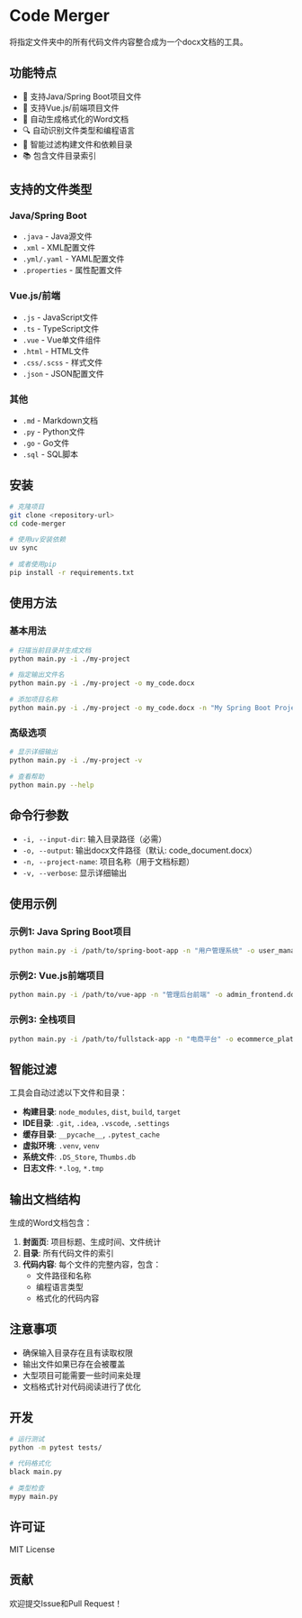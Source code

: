 # Code Merger

将指定文件夹中的所有代码文件内容整合成为一个docx文档的工具。

## 功能特点

- 🚀 支持Java/Spring Boot项目文件
- 🎨 支持Vue.js/前端项目文件
- 📄 自动生成格式化的Word文档
- 🔍 自动识别文件类型和编程语言
- 🚫 智能过滤构建文件和依赖目录
- 📚 包含文件目录索引

## 支持的文件类型

### Java/Spring Boot
- `.java` - Java源文件
- `.xml` - XML配置文件
- `.yml/.yaml` - YAML配置文件
- `.properties` - 属性配置文件

### Vue.js/前端
- `.js` - JavaScript文件
- `.ts` - TypeScript文件
- `.vue` - Vue单文件组件
- `.html` - HTML文件
- `.css/.scss` - 样式文件
- `.json` - JSON配置文件

### 其他
- `.md` - Markdown文档
- `.py` - Python文件
- `.go` - Go文件
- `.sql` - SQL脚本

## 安装

```bash
# 克隆项目
git clone <repository-url>
cd code-merger

# 使用uv安装依赖
uv sync

# 或者使用pip
pip install -r requirements.txt
```

## 使用方法

### 基本用法

```bash
# 扫描当前目录并生成文档
python main.py -i ./my-project

# 指定输出文件名
python main.py -i ./my-project -o my_code.docx

# 添加项目名称
python main.py -i ./my-project -o my_code.docx -n "My Spring Boot Project"
```

### 高级选项

```bash
# 显示详细输出
python main.py -i ./my-project -v

# 查看帮助
python main.py --help
```

## 命令行参数

- `-i, --input-dir`: 输入目录路径（必需）
- `-o, --output`: 输出docx文件路径（默认: code_document.docx）
- `-n, --project-name`: 项目名称（用于文档标题）
- `-v, --verbose`: 显示详细输出

## 使用示例

### 示例1: Java Spring Boot项目
```bash
python main.py -i /path/to/spring-boot-app -n "用户管理系统" -o user_management.docx
```

### 示例2: Vue.js前端项目
```bash
python main.py -i /path/to/vue-app -n "管理后台前端" -o admin_frontend.docx
```

### 示例3: 全栈项目
```bash
python main.py -i /path/to/fullstack-app -n "电商平台" -o ecommerce_platform.docx
```

## 智能过滤

工具会自动过滤以下文件和目录：

- **构建目录**: `node_modules`, `dist`, `build`, `target`
- **IDE目录**: `.git`, `.idea`, `.vscode`, `.settings`
- **缓存目录**: `__pycache__`, `.pytest_cache`
- **虚拟环境**: `.venv`, `venv`
- **系统文件**: `.DS_Store`, `Thumbs.db`
- **日志文件**: `*.log`, `*.tmp`

## 输出文档结构

生成的Word文档包含：

1. **封面页**: 项目标题、生成时间、文件统计
2. **目录**: 所有代码文件的索引
3. **代码内容**: 每个文件的完整内容，包含：
   - 文件路径和名称
   - 编程语言类型
   - 格式化的代码内容

## 注意事项

- 确保输入目录存在且有读取权限
- 输出文件如果已存在会被覆盖
- 大型项目可能需要一些时间来处理
- 文档格式针对代码阅读进行了优化

## 开发

```bash
# 运行测试
python -m pytest tests/

# 代码格式化
black main.py

# 类型检查
mypy main.py
```

## 许可证

MIT License

## 贡献

欢迎提交Issue和Pull Request！